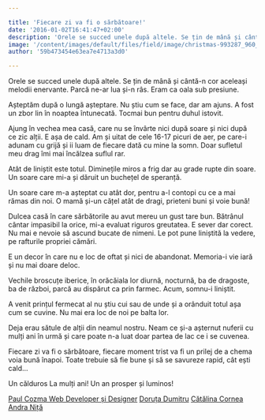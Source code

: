 ```yaml
---

title: 'Fiecare zi va fi o sărbătoare!'
date: '2016-01-02T16:41:47+02:00'
description: 'Orele se succed unele după altele. Se țin de mână și cântă-n cor aceleașimelodii enervante. Parcă ne-ar lua și-n râs. Eram ca oala sub presiune.Așteptăm după o lungă așteptare. Nu știu cum se face, da'
image: '/content/images/default/files/field/image/christmas-993287_960_720.jpg'
author: '59b473454e63ea7e4713a3d0'

---
```

<div class="kg-card-markdown"><p>Orele se succed unele după altele. Se țin de mână și cântă-n cor aceleași melodii enervante. Parcă ne-ar lua și-n râs. Eram ca oala sub presiune.</p>
<p>Așteptăm după o lungă așteptare. Nu știu cum se face, dar am ajuns. A fost un zbor lin în noaptea întunecată. Tocmai bun pentru duhul istovit.</p>
<p>Ajung în vechea mea casă, care nu se învârte nici după soare și nici după ce zic alții. E așa de cald. Am și uitat de cele 16-17 picuri de aer, pe care-i adunam cu grijă și ii luam de fiecare dată cu mine la somn. Doar sufletul meu drag îmi mai încălzea suflul rar.</p>
<p>Atât de liniștit este totul. Diminețile miros a frig dar au grade rupte din soare. Un soare care mi-a și dăruit un buchețel de speranță.</p>
<p>Un soare care m-a așteptat cu atât dor, pentru a-l contopi cu ce a mai rămas din noi. O mamă și-un cățel atât de dragi, prieteni buni și voie bună!</p>
<p>Dulcea casă în care sărbătorile au avut mereu un gust tare bun. Bătrânul cântar impasibil la orice, mi-a evaluat riguros greutatea. E sever dar corect. Nu mai e nevoie să ascund bucate de nimeni. Le pot pune liniștită la vedere, pe rafturile propriei cămări.</p>
<p>E un decor în care nu e loc de oftat și nici de abandonat. Memoria-i vie iară și nu mai doare deloc.</p>
<p>Vechile broscuțe iberice, în orăcăiala lor diurnă, nocturnă, ba de dragoste, ba de război, parcă au dispărut ca prin farmec. Acum, somnu-i liniștit.</p>
<p>A venit prințul fermecat al nu știu cui sau de unde și a orânduit totul așa cum se cuvine. Nu mai era loc de noi pe balta lor.</p>
<p>Deja erau sătule de alții din neamul nostru. Neam ce și-a așternut nuferii cu mulți ani în urmă și care poate n-a luat doar partea de lac ce i se cuvenea.</p>
<p>Fiecare zi va fi o sărbătoare, fiecare moment trist va fi un prilej de a chema voia bună înapoi. Toate trebuie să fie bune și să se savureze rapid, cât ești cald...</p>
<p> </p>
<p>Un călduros La mulți ani! Un an prosper și luminos!</p>
<p><a href="https://plus.google.com/u/0/+PaulCozma" target="_blank">Paul Cozma Web Developer și Designer</a> <a href="https://www.soulmatters.ro/users/doruta-dumitru" target="_blank">Doruța Dumitru</a> <a href="https://www.soulmatters.ro/users/catalina" target="_blank">Cătălina Cornea</a> <a href="https://www.soulmatters.ro/users/andra-niță" target="_blank">Andra Niță</a></p>
</div>
